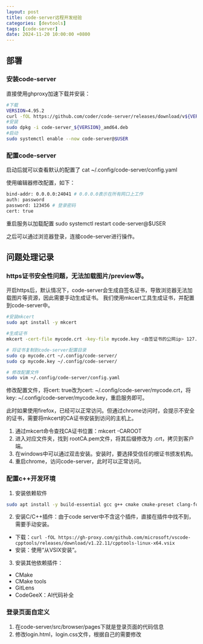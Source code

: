 ```yaml
---
layout: post
title: code-server远程开发经验
categories: [devtools]
tags: [code-server]
date: 2024-11-20 10:00:00 +0800
---
```


## 部署

### 安装code-server
直接使用ghproxy加速下载并安装：
```bash
#下载
VERSION=4.95.2
curl -fOL https://github.com/coder/code-server/releases/download/v${VERSION}/code-server_${VERSION}_amd64.deb 
#安装
sudo dpkg -i code-server_${VERSION}_amd64.deb
#启动
sudo systemctl enable --now code-server@$USER
```

### 配置code-server
启动后就可以查看默认的配置了
cat ~/.config/code-server/config.yaml

使用编辑器修改配置，如下：
```bash
bind-addr: 0.0.0.0:24041 # 0.0.0.0表示在所有网口上工作
auth: password
password: 123456 # 登录密码
cert: true
```

重启服务以加载配置
sudo systemctl restart code-server@$USER

之后可以通过浏览器登录，连接code-server进行操作。

## 问题处理记录

### https证书安全性问题，无法加载图片/preview等。
开启https后，默认情况下，code-server会生成自签名证书，导致浏览器无法加载图片等资源，因此需要手动生成证书。
我们使用mkcert工具生成证书，并配置到code-server中。

```bash
#安装mkcert
sudo apt install -y mkcert

#生成证书
mkcert -cert-file mycode.crt -key-file mycode.key <自签证书的公网ip> 127.0.0.1                                              

# 将证书复制到code-server配置目录
sudo cp mycode.crt ~/.config/code-server/
sudo cp mycode.key ~/.config/code-server/

# 修改配置文件
sudo vim ~/.config/code-server/config.yaml
```
修改配置文件，将cert: true改为cert: ~/.config/code-server/mycode.crt，将key: ~/.config/code-server/mycode.key，重启服务即可。

此时如果使用firefox，已经可以正常访问。但通过chrome访问时，会提示不安全的证书，需要将mkcert的CA证书安装到访问的主机上。
1. 通过mkcert命令查找CA证书位置：mkcert -CAROOT
2. 进入对应文件夹，找到 rootCA.pem文件，将其后缀修改为 .crt，拷贝到客户端。
3. 在windows中可以通过双击安装。安装时，要选择受信任的根证书颁发机构。
4. 重启chrome，访问code-server，此时可以正常访问。

### 配置c++开发环境
1. 安装依赖软件
```bash
sudo apt install -y build-essential gcc g++ cmake cmake-preset clang-format ninja
```

2. 安装C/C++插件：由于code server中不含这个插件，直接在插件中找不到，需要手动安装。
* 下载：`curl -fOL https://gh-proxy.com/github.com/microsoft/vscode-cpptools/releases/download/v1.22.11/cpptools-linux-x64.vsix`
* 安装：使用“从VSIX安装”。

3. 安装其他依赖插件：
* CMake
* CMake tools
* GitLens
* CodeGeeX：AI代码补全

### 登录页面自定义
1. 在code-server/src/browser/pages下就是登录页面的代码信息
2. 修改login.html，login.css文件，根据自己的需要修改 